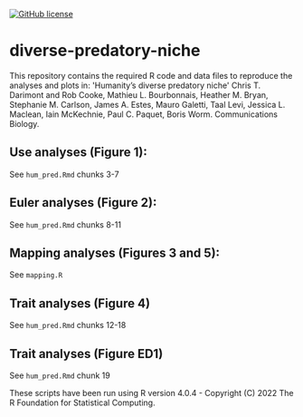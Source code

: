 <!-- badges: start -->
[![GitHub license](https://img.shields.io/github/license/Naereen/StrapDown.js.svg)](https://github.com/Naereen/StrapDown.js/blob/master/LICENSE)
<!-- badges: end -->

# diverse-predatory-niche
This repository contains the required R code and data files to reproduce the analyses and plots in: 'Humanity’s diverse predatory niche' Chris T. Darimont and Rob Cooke, Mathieu L. Bourbonnais, Heather M. Bryan, Stephanie M. Carlson, James A. Estes, Mauro Galetti, Taal Levi, Jessica L. Maclean, Iain McKechnie, Paul C. Paquet, Boris Worm. Communications Biology.

## Use analyses (Figure 1):  
See `hum_pred.Rmd` chunks 3-7

## Euler analyses (Figure 2):
See `hum_pred.Rmd` chunks 8-11

## Mapping analyses (Figures 3 and 5):
See `mapping.R`

## Trait analyses (Figure 4)
See `hum_pred.Rmd` chunks 12-18

## Trait analyses (Figure ED1)
See `hum_pred.Rmd` chunk 19

These scripts have been run using R version 4.0.4 - Copyright (C) 2022 The R Foundation for Statistical Computing.
